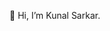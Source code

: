 👋 Hi, I’m Kunal Sarkar.

<!---
0xSarkar/0xSarkar is a ✨ special ✨ repository because its `README.md` (this file) appears on your GitHub profile.
You can click the Preview link to take a look at your changes.
--->
